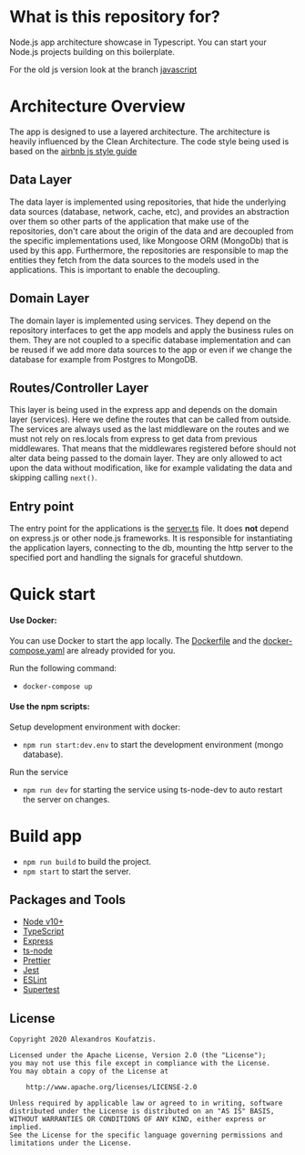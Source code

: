 # What is this repository for?

Node.js app architecture showcase in Typescript. You can start your Node.js projects building on this boilerplate.

For the old js version look at the branch [javascript](https://github.com/akoufatzis/nodejs-app-architecture/tree/javascript)

# Architecture Overview

The app is designed to use a layered architecture. The architecture is heavily influenced by the Clean Architecture. The code style being used is based on the [airbnb js style guide](https://github.com/airbnb/javascript)

## Data Layer

The data layer is implemented using repositories, that hide the underlying data sources (database, network, cache, etc), and provides an abstraction over them so other parts of the application that make use of the repositories, don't care about the origin of the data and are decoupled from the specific implementations used, like Mongoose ORM (MongoDb) that is used by this app.
Furthermore, the repositories are responsible to map the entities they fetch from the data sources to the models used in the applications. This is important to enable the decoupling.

## Domain Layer

The domain layer is implemented using services. They depend on the repository interfaces to get the app models and apply the business rules on them. They are not coupled to a specific database implementation and can be reused if we add more data sources to the app or even if we change the database for example from Postgres to MongoDB.

## Routes/Controller Layer

This layer is being used in the express app and depends on the domain layer (services). Here we define the routes that can be called from outside. The services are always used as the last middleware on the routes and we must not rely on res.locals from express to get data from previous middlewares. That means that the middlewares registered before should not alter data being passed to the domain layer. They are only allowed to act upon the data without modification, like for example validating the data and skipping calling `next()`.

## Entry point

The entry point for the applications is the [server.ts](./src/server.ts) file. It does **not** depend on express.js or other node.js frameworks. It is responsible for instantiating the application layers, connecting to the db, mounting the http server to the specified port and handling the signals for graceful shutdown.

# Quick start

#### Use Docker:

You can use Docker to start the app locally. The [Dockerfile](./Dockerfile) and the [docker-compose.yaml](./docker-compose.yaml) are already provided for you.


Run the following command:

- `docker-compose up`

#### Use the npm scripts:


Setup development environment with docker:

- `npm run start:dev.env` to start the development environment (mongo database).

Run the service

- `npm run dev` for starting the service using ts-node-dev to auto restart the server on changes.

# Build app

- `npm run build` to build the project.
- `npm start` to start the server.

## Packages and Tools

- [Node v10+](http://nodejs.org/)
- [TypeScript](https://github.com/Microsoft/TypeScript)
- [Express](https://npmjs.com/package/express)
- [ts-node](https://github.com/TypeStrong/ts-node)
- [Prettier](https://github.com/prettier/prettier)
- [Jest](https://github.com/facebook/jest)
- [ESLint](https://github.com/eslint/eslint)
- [Supertest](https://github.com/visionmedia/supertest)

## License

```
Copyright 2020 Alexandros Koufatzis.

Licensed under the Apache License, Version 2.0 (the "License");
you may not use this file except in compliance with the License.
You may obtain a copy of the License at

    http://www.apache.org/licenses/LICENSE-2.0

Unless required by applicable law or agreed to in writing, software
distributed under the License is distributed on an "AS IS" BASIS,
WITHOUT WARRANTIES OR CONDITIONS OF ANY KIND, either express or implied.
See the License for the specific language governing permissions and
limitations under the License.
```

